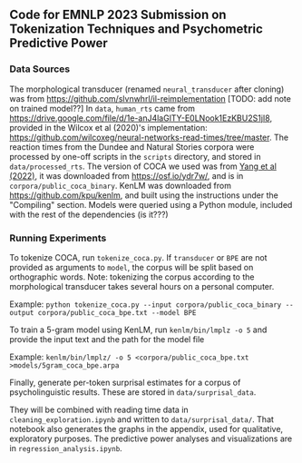 ## Code for EMNLP 2023 Submission on Tokenization Techniques and Psychometric Predictive Power

### Data Sources
The morphological transducer (renamed `neural_transducer` after cloning) was from https://github.com/slvnwhrl/il-reimplementation [TODO: add note on trained model??]
In `data`, `human_rts` came from  https://drive.google.com/file/d/1e-anJ4laGlTY-E0LNook1EzKBU2S1jI8, provided in the Wilcox et al (2020)'s implementation: https://github.com/wilcoxeg/neural-networks-read-times/tree/master.
The reaction times from the Dundee and Natural Stories corpora were processed by one-off scripts in the `scripts` directory, and stored in `data/processed_rts`.
The version of COCA we used was from [Yang et al (2022)](https://www.frontiersin.org/articles/10.3389/frai.2022.731615/full), it was downloaded from https://osf.io/ydr7w/, and is in `corpora/public_coca_binary`.
KenLM was downloaded from https://github.com/kpu/kenlm, and built using the instructions under the "Compiling" section. Models were queried using a Python module, included with the rest of the dependencies (is it???)

### Running Experiments

To tokenize COCA, run `tokenize_coca.py`. If `transducer` or `BPE` are not provided as arguments to `model`, the corpus will be split based on orthographic words. Note: tokenizing the corpus according to the morphological transducer takes several hours on a personal computer.

Example:
`python tokenize_coca.py --input corpora/public_coca_binary --output corpora/public_coca_bpe.txt --model BPE`

To train a 5-gram model using KenLM, run `kenlm/bin/lmplz -o 5` and provide the input text and the path for the model file

Example:
`kenlm/bin/lmplz/ -o 5 <corpora/public_coca_bpe.txt >models/5gram_coca_bpe.arpa`

Finally, generate per-token surprisal estimates for a corpus of psycholinguistic results. These are stored in `data/surprisal_data`.

They will be combined with reading time data in `cleaning_exploration.ipynb` and written to `data/surprisal_data/`. That notebook also generates the graphs in the appendix, used for qualitative, exploratory purposes.
The predictive power analyses and visualizations are in `regression_analysis.ipynb`.
